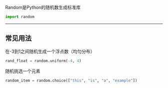 Random是Python的随机数生成标准库

```python
import random
```

---
## 常见用法

在-3到1之间随机生成一个浮点数（均匀分布）

```python
rand_float = random.uniform(-4, 4)
```

随机挑选一个元素

```python
random_item = random.choice(["this", "is", "a", "example"])
```

